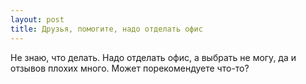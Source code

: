 ```yaml
---
layout: post 
title: Друзья, помогите, надо отделать офис 
--- 
```

Не знаю, что делать. Надо отделать офис, а выбрать не могу, да и отзывов плохих много. Может порекомендуете что-то?